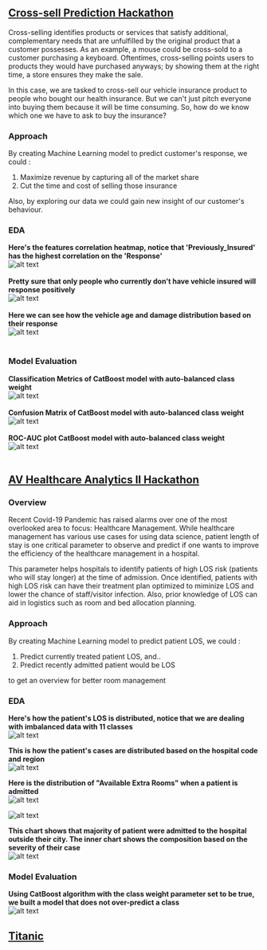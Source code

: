 ## [Cross-sell Prediction Hackathon](https://github.com/kimichiaveli/Health_Insurance_Cross_Sell/)

Cross-selling identifies products or services that satisfy additional, complementary needs that are unfulfilled by the original product that a customer possesses. As an example, a mouse could be cross-sold to a customer purchasing a keyboard. Oftentimes, cross-selling points users to products they would have purchased anyways; by showing them at the right time, a store ensures they make the sale.

In this case, we are tasked to cross-sell our vehicle insurance product to people who bought our health insurance. But we can't just pitch everyone into buying them because it will be time consuming. So, how do we know which one we have to ask to buy the insurance?

### Approach

By creating Machine Learning model to predict customer's response, we could :

1. Maximize revenue by capturing all of the market share
2. Cut the time and cost of selling those insurance

Also, by exploring our data we could gain new insight of our customer's behaviour.

### EDA

**Here's the features correlation heatmap, notice that 'Previously_Insured' has the highest correlation on the 'Response'**<br>
![alt text](https://github.com/kimichiaveli/Health_Insurance_Cross_Sell/blob/main/heatmapcorr.png?raw=true 'Correlation Heatmap')<br><br>
**Pretty sure that only people who currently don't have vehicle insured will response positively**<br>
![alt text](https://github.com/kimichiaveli/Health_Insurance_Cross_Sell/blob/main/previnsured.png?raw=true 'Previously_Insured countplot')<br><br>
**Here we can see how the vehicle age and damage distribution based on their response**<br>
![alt text](https://github.com/kimichiaveli/Health_Insurance_Cross_Sell/blob/main/vehage.PNG?raw=true 'Vehicle Age based on the response')<br><br>

### Model Evaluation

**Classification Metrics of CatBoost model with auto-balanced class weight**<br>
![alt text](https://github.com/kimichiaveli/Health_Insurance_Cross_Sell/blob/main/classweightmetric.PNG?raw=true)<br><br>
**Confusion Matrix of CatBoost model with auto-balanced class weight**<br>
![alt text](https://github.com/kimichiaveli/Health_Insurance_Cross_Sell/blob/main/conclassweight.png?raw=true)<br><br>
**ROC-AUC plot CatBoost model with auto-balanced class weight**<br>
![alt text](https://github.com/kimichiaveli/Health_Insurance_Cross_Sell/blob/main/rocaucclassweight.png?raw=true)<br><br>

## [AV Healthcare Analytics II Hackathon](https://github.com/kimichiaveli/AV-Healthcare-Analytics-II-Project/)

### Overview

Recent Covid-19 Pandemic has raised alarms over one of the most overlooked area to focus: Healthcare Management. While healthcare management has various use cases for using data science, patient length of stay is one critical parameter to observe and predict if one wants to improve the efficiency of the healthcare management in a hospital. 

This parameter helps hospitals to identify patients of high LOS risk (patients who will stay longer) at the time of admission. Once identified, patients with high LOS risk can have their treatment plan optimized to miminize LOS and lower the chance of staff/visitor infection. Also, prior knowledge of LOS can aid in logistics such as room and bed allocation planning.

### Approach

By creating Machine Learning model to predict patient LOS, we could :

1. Predict currently treated patient LOS, and..
2. Predict recently admitted patient would be LOS

to get an overview for better room management

### EDA

**Here's how the patient's LOS is distributed, notice that we are dealing with imbalanced data with 11 classes**<br>
![alt text](https://github.com/kimichiaveli/AV-Healthcare-Analytics-II-Project/blob/main/dis2.png?raw=true)<p>

**This is how the patient's cases are distributed based on the hospital code and region**<br>
![alt text](https://github.com/kimichiaveli/AV-Healthcare-Analytics-II-Project/blob/main/fig2.png?raw=true)<p>

**Here is the distribution of "Available Extra Rooms" when a patient is admitted**<br>
![alt text](https://github.com/kimichiaveli/AV-Healthcare-Analytics-II-Project/blob/main/fig3.png?raw=true)<p>
![alt text](https://github.com/kimichiaveli/AV-Healthcare-Analytics-II-Project/blob/main/fig4.png?raw=true)<p>
  
**This chart shows that majority of patient were admitted to the hospital outside their city. The inner chart shows the composition based on the severity of their case**<br>
![alt text](https://github.com/kimichiaveli/AV-Healthcare-Analytics-II-Project/blob/main/fig10.png?raw=true)<p>

### Model Evaluation
 
**Using CatBoost algorithm with the class weight parameter set to be true, we built a model that does not over-predict a class**<br>
![alt text](https://github.com/kimichiaveli/AV-Healthcare-Analytics-II-Project/blob/main/cm.png?raw=true)<p>


## [Titanic](https://github.com/kimichiaveli/Titanic/)

